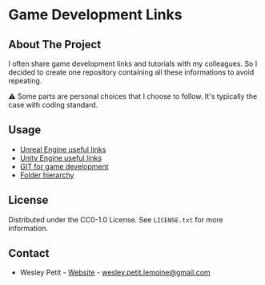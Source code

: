 # Game Development Links
## About The Project
I often share game development links and tutorials with my colleagues. So I decided to create one repository containing all these informations to avoid repeating.

⚠️ Some parts are personal choices that I choose to follow. It's typically the case with coding standard.

## Usage
- [Unreal Engine useful links](unreal-engine-useful-links.md)
- [Unity Engine useful links](unity-engine-useful-links.md)
- [GIT for game development](git-for-game-development.md)
- [Folder hierarchy](folder-hierarchy.md)

## License
Distributed under the CC0-1.0 License. See `LICENSE.txt` for more information.

## Contact
- Wesley Petit - [Website](https://wesleypetit.fr/) - wesley.petit.lemoine@gmail.com
